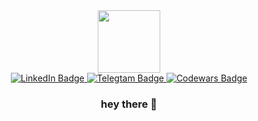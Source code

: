 <div id="header" align="center">
  <img src="https://media.giphy.com/media/v1.Y2lkPTc5MGI3NjExMTcyNjdiZTVkZjJmYmI2NDM1OGZlODVhN2IzNmMwMzVjNDdkODkzMCZjdD1z/M9gbBd9nbDrOTu1Mqx/giphy.gif" width="100"/>
  <div id="badges">
  <a href="https://www.linkedin.com/in/ivan-grekov-front/">
    <img src="https://img.icons8.com/color/48/null/linkedin.png" alt="LinkedIn Badge"/>
  </a>
  <a href="https://t.me/ivan_grekovv">
    <img src="https://img.icons8.com/color/48/null/telegram-app--v1.png" alt="Telegtam Badge"/>
  </a>
  <a href="https://www.codewars.com/users/rsschool_b32f3f09118c091c">
    <img src="https://img.icons8.com/fluency/48/null/codewars.png" alt="Codewars Badge"/>
  </a>
</div>
<h3>hey there 👋</h3>
</div>

<!--
**ivan-grekov/ivan-grekov** is a ✨ _special_ ✨ repository because its `README.md` (this file) appears on your GitHub profile.

Here are some ideas to get you started:

- 🔭 I’m currently working on ...
- 🌱 I’m currently learning ...
- 👯 I’m looking to collaborate on ...
- 🤔 I’m looking for help with ...
- 💬 Ask me about ...
- 📫 How to reach me: ...
- 😄 Pronouns: ...
- ⚡ Fun fact: ...
-->
